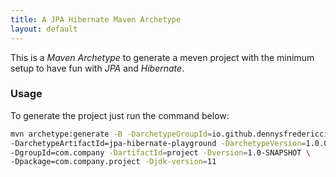 ```yaml
---
title: A JPA Hibernate Maven Archetype
layout: default
---
```


This is a _Maven Archetype_ to generate a meven project with the minimum setup to have fun with _JPA_ and _Hibernate_.

### Usage

To generate the project just run the command below:

```bash
mvn archetype:generate -B -DarchetypeGroupId=io.github.dennysfredericci \
-DarchetypeArtifactId=jpa-hibernate-playground -DarchetypeVersion=1.0.0 \
-DgroupId=com.company -DartifactId=project -Dversion=1.0-SNAPSHOT \
-Dpackage=com.company.project -Djdk-version=11
```
